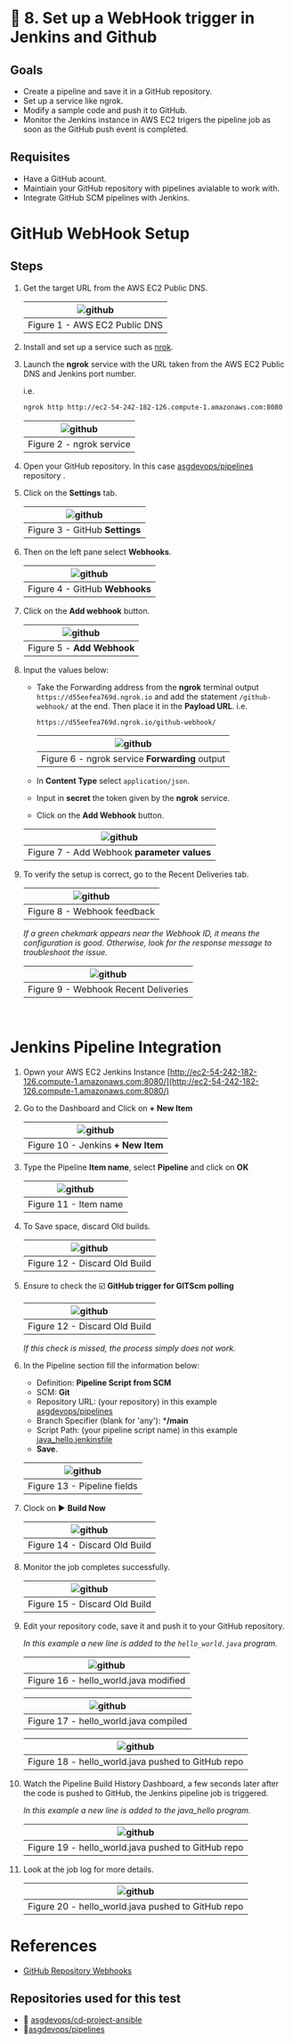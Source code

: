 # :book: 8. Set up a WebHook trigger in Jenkins and Github 

## Goals
- Create a pipeline and save it in a GitHub repository.
- Set up a service like ngrok.
- Modify a sample code and push it to GitHub.
- Monitor the Jenkins instance in AWS EC2 trigers the pipeline job as soon as the GitHub push event is completed.

## Requisites
- Have a GitHub acount.
- Maintiain your GitHub repository with pipelines avialable to work with.
- Integrate GitHub SCM pipelines with Jenkins.

# GitHub WebHook Setup
## Steps
1. Get the target URL from the AWS EC2 Public DNS.

    |![github](images/github_webhook_01.png)|
    |:--:|
    |Figure 1 -  AWS EC2 Public DNS |


2. Install and set up a service such as [nrok](https://ngrok.com/).

3. Launch the **ngrok** service with the URL taken from the AWS EC2 Public DNS and Jenkins port number.

    i.e.

    ```bash
    ngrok http http://ec2-54-242-182-126.compute-1.amazonaws.com:8080
    ```

    |![github](images/github_webhook_02.png)|
    |:--:|
    |Figure 2 - ngrok service |


4. Open your GitHub repository. In this case [asgdevops/pipelines](https://github.com/asgdevops/pipelines) repository .


5. Click on the **Settings** tab.

    |![github](images/github_webhook_03.png)|
    |:--:|
    |Figure 3 - GitHub **Settings** |    


6. Then on the left pane select **Webhooks**.

    |![github](images/github_webhook_04.png)|
    |:--:|
    |Figure 4 - GitHub **Webhooks** |    

7. Click on the **Add webhook** button.

    |![github](images/github_webhook_05.png)|
    |:--:|
    |Figure 5 - **Add Webhook** |    

8. Input the values below:
    - Take the Forwarding address from the **ngrok** terminal output `https://d55eefea769d.ngrok.io` and add the statement `/github-webhook/` at the end. Then place it in the **Payload URL**.
      i.e.
      ```text
      https://d55eefea769d.ngrok.io/github-webhook/
      ```

      |![github](images/github_webhook_06.png)|
      |:--:|
      |Figure 6 - ngrok service **Forwarding** output|    

    - In **Content Type** select `application/json`.
    - Input in **secret** the token given by the **ngrok** service.
    - Click on the **Add Webhook** button.

    |![github](images/github_webhook_07.png)|
    |:--:|
    |Figure 7 -  Add Webhook **parameter values**|    



9.  To verify the setup is correct, go to the Recent Deliveries tab.

    |![github](images/github_webhook_08.png)|
    |:--:|
    |Figure 8 - Webhook feedback|    

    _If a green chekmark appears near the Webhook ID, it means the configuration is good. Otherwise, look for the response message to troubleshoot the issue._

    |![github](images/github_webhook_09.png)|
    |:--:|
    |Figure 9 - Webhook Recent Deliveries|
 
<br/>

# Jenkins Pipeline Integration
1. Opwn your AWS EC2 Jenkins Instance [http://ec2-54-242-182-126.compute-1.amazonaws.com:8080/](http://ec2-54-242-182-126.compute-1.amazonaws.com:8080/)

2. Go to the Dashboard and Click on **\+ New Item**

    |![github](images/jenkins_webhook_01.png)|
    |:--:|
    |Figure 10 - Jenkins **+ New Item**|

3. Type the Pipeline **Item name**, select **Pipeline** and click on **OK**

    |![github](images/jenkins_webhook_02.png)|
    |:--:|
    |Figure 11 - Item name|

4. To Save space, discard Old builds.

    |![github](images/jenkins_webhook_03.png)|
    |:--:|
    |Figure 12 - Discard Old Build|

5. Ensure to check the :ballot_box_with_check: **GitHub trigger for GITScm polling**   

    |![github](images/jenkins_webhook_04.png)|
    |:--:|
    |Figure 12 - Discard Old Build|

    _If this check is missed, the process simply does not work._

6. In the Pipeline section fill the information below:

    - Definition: **Pipeline Script from SCM**
    - SCM: **Git**
    - Repository URL: (your repository) in this example [asgdevops/pipelines](https://github.com/asgdevops/pipelines.git)
    - Branch Specifier (blank for 'any'): ***/main**
    - Script Path: (your pipeline script name) in this example [java_hello.jenkinsfile](https://github.com/asgdevops/pipelines/blob/main/java_hello.jenkinsfile)
    - **Save**.

    |![github](images/jenkins_webhook_07.png)|
    |:--:|
    |Figure 13 - Pipeline fields|

7. Clock on :arrow_forward: **Build Now**

    |![github](images/jenkins_webhook_08.png)|
    |:--:|
    |Figure 14 - Discard Old Build|

8. Monitor the job completes successfully.

    |![github](images/jenkins_webhook_09.png)|
    |:--:|
    |Figure 15 - Discard Old Build|

9. Edit your repository code, save it and push it to your GitHub repository.

      _In this example a new line is added to the `hello_world.java` program._

    |![github](images/jenkins_webhook_10.png)|
    |:--:|
    |Figure 16 - hello_world.java modified|


    |![github](images/jenkins_webhook_11.png)|
    |:--:|
    |Figure 17 - hello_world.java compiled|

    |![github](images/jenkins_webhook_12.png)|
    |:--:|
    |Figure 18 - hello_world.java pushed to GitHub repo|


10. Watch the Pipeline Build History Dashboard, a few seconds later after the code is pushed to GitHub, the Jenkins pipeline job is triggered.

    _In this example a new line is added to the java_hello program._

    |![github](images/jenkins_webhook_13.png)|
    |:--:|
    |Figure 19 - hello_world.java pushed to GitHub repo|

11. Look at the job log for more details.


    |![github](images/jenkins_webhook_14.png)|
    |:--:|
    |Figure 20 - hello_world.java pushed to GitHub repo|

# References
- [GitHub Repository Webhooks](https://ngrok.com/docs/integrations/github/webhooks)

## Repositories used for this test
- :link: [asgdevops/cd-project-ansible](https://github.com/asgdevops/cd-project-ansible)
- :link:[asgdevops/pipelines](https://github.com/asgdevops/pipelines)




